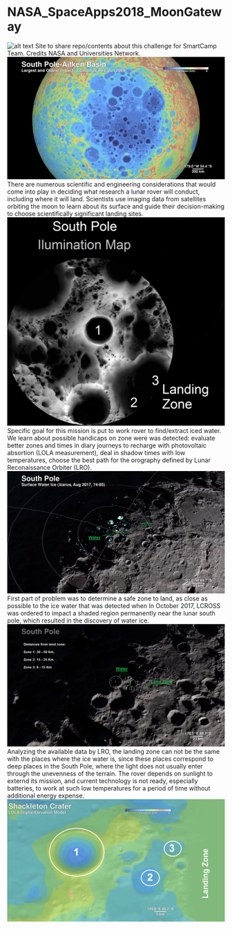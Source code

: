# NASA_SpaceApps2018_MoonGateway
![alt text](https://www.youtube.com/watch?v=tHMD9SqyFK8)
Site to share repo/contents about this challenge for SmartCamp Team. Credits NASA and Universities Network.
![alt text](https://github.com/sfrias/NASA_SpaceApps2018_MoonGateway/blob/master/Global.png)
There are numerous scientific and engineering considerations that would come into play in deciding what research a lunar rover will conduct, including where it will land. Scientists use imaging data from satellites orbiting the moon to learn about its surface and guide their decision-making to choose scientifically significant landing sites.
![alt text](https://github.com/sfrias/NASA_SpaceApps2018_MoonGateway/blob/master/Landing00_SouthPole_IluminationMap.jpg)
Specific goal for this mission is put to work rover to find/extract iced water. We learn about possible handicaps on zone were was detected: evaluate better zones and times in diary journeys to recharge with photovoltaic absortion (LOLA measurement), deal in shadow times with low temperatures, choose the best path for the orography defined by Lunar Reconaissance Orbiter (LRO).
![alt text](https://github.com/sfrias/NASA_SpaceApps2018_MoonGateway/blob/master/Landing01.png)
First part of problem was to determine a safe zone to land, as close as possible to the ice water that was detected when In October 2017, LCROSS was ordered to impact a shaded region permanently near the lunar south pole, which resulted in the discovery of water ice.
![alt text](https://github.com/sfrias/NASA_SpaceApps2018_MoonGateway/blob/master/Landing02.png)
Analyzing the available data by LRO, the landing zone can not be the same with the places where the ice water is, since these places correspond to deep places in the South Pole, where the light does not usually enter through the unevenness of the terrain. The rover depends on sunlight to externd its mission, and current technology is not ready, especially batteries, to work at such low temperatures for a period of time without additional energy expense.
![alt text](https://github.com/sfrias/NASA_SpaceApps2018_MoonGateway/blob/master/Landing03.png)

